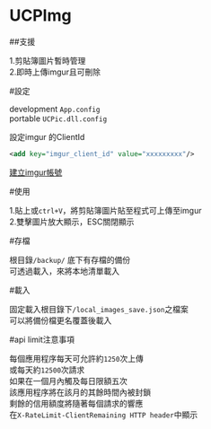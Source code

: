 # UCPImg

##支援  
 
1.剪貼簿圖片暫時管理  
2.即時上傳imgur且可刪除  

#設定  

development `App.config`  
portable `UCPic.dll.config`

設定imgur 的ClientId

```xml
<add key="imgur_client_id" value="xxxxxxxxx"/>
```
[建立imgur帳號](https://medium.com/front-end-augustus-study-notes/imgur-api-3a41f2848bb8)

#使用

1.貼上或`ctrl+V`，將剪貼簿圖片貼至程式可上傳至imgur  
2.雙擊圖片放大顯示，ESC關閉顯示  

#存檔

根目錄`/backup/` 底下有存檔的備份  
可透過載入，來將本地清單載入  

#載入

固定載入根目錄下`/local_images_save.json`之檔案  
可以將備份檔更名覆蓋後載入  

#api limit注意事項  

每個應用程序每天可允許約`1250`次上傳  
或每天約`12500`次請求  
如果在一個月內觸及每日限額五次  
該應用程序將在該月的其餘時間內被封鎖  
剩餘的信用額度將隨著每個請求的響應  
在`X-RateLimit-ClientRemaining HTTP header`中顯示


